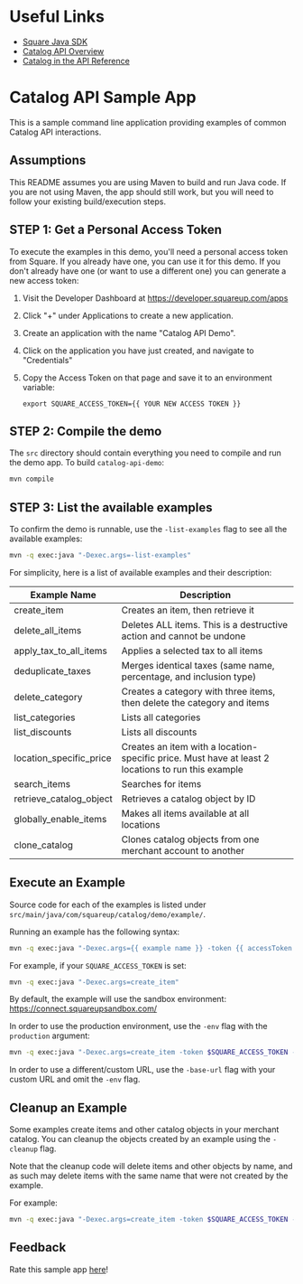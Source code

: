 # Useful Links

- [Square Java SDK](https://developer.squareup.com/docs/sdks/java)
- [Catalog API Overview](https://developer.squareup.com/docs/catalog-api/what-it-does)
- [Catalog in the API Reference](https://developer.squareup.com/reference/square/catalog-api)

# Catalog API Sample App

This is a sample command line application providing examples of common Catalog API interactions.

## Assumptions

This README assumes you are using Maven to build and run Java code. If you are
not using Maven, the app should still work, but you will need to follow your
existing build/execution steps.

## STEP 1: Get a Personal Access Token

To execute the examples in this demo, you'll need a personal access token from
Square. If you already have one, you can use it for this demo. If you don't
already have one (or want to use a different one) you can generate a new access
token:

1. Visit the Developer Dashboard at https://developer.squareup.com/apps
2. Click "+" under Applications to create a new application.
3. Create an application with the name "Catalog API Demo".
4. Click on the application you have just created, and navigate to "Credentials"
5. Copy the Access Token on that page and save it to an
  environment variable:
   
   `export SQUARE_ACCESS_TOKEN={{ YOUR NEW ACCESS TOKEN }}`

## STEP 2: Compile the demo

The `src` directory should contain everything you need to compile and run the
demo app. To build `catalog-api-demo`:

```bash
mvn compile
```

## STEP 3: List the available examples

To confirm the demo is runnable, use the `-list-examples` flag to see all
the available examples:

```bash
mvn -q exec:java "-Dexec.args=-list-examples"
```

For simplicity, here is a list of available examples and their description:

| Example Name  | Description |
| ------------- | ------------- |
| create_item  | Creates an item, then retrieve it  |
| delete_all_items  | Deletes ALL items. This is a destructive action and cannot be undone  |
| apply_tax_to_all_items   | Applies a selected tax to all items  |
| deduplicate_taxes  | Merges identical taxes (same name, percentage, and inclusion type)  |
| delete_category  | Creates a category with three items, then delete the category and items  |
| list_categories  | Lists all categories  |
| list_discounts  | Lists all discounts  |
| location_specific_price  | Creates an item with a location-specific price. Must have at least 2 locations to run this example  |
| search_items  | Searches for items  |
| retrieve_catalog_object  | Retrieves a catalog object by ID  |
| globally_enable_items  | Makes all items available at all locations |
| clone_catalog  | Clones catalog objects from one merchant account to another  |


## Execute an Example

Source code for each of the examples is listed under
`src/main/java/com/squareup/catalog/demo/example/`.

Running an example has the following syntax:

```bash
mvn -q exec:java "-Dexec.args={{ example name }} -token {{ accessToken }}"
```

For example, if your `SQUARE_ACCESS_TOKEN` is set:
```bash
mvn -q exec:java "-Dexec.args=create_item"
```

By default, the example will use the sandbox environment: https://connect.squareupsandbox.com/

In order to use the production environment, use the `-env` flag with the `production` argument:
```bash
mvn -q exec:java "-Dexec.args=create_item -token $SQUARE_ACCESS_TOKEN -env production"
```

In order to use a different/custom URL, use the `-base-url` flag with your custom URL and omit the `-env` flag.


## Cleanup an Example

Some examples create items and other catalog objects in your merchant catalog. You can
cleanup the objects created by an example using the `-cleanup` flag.

Note that the cleanup code will delete items and other objects by name, and as such may
delete items with the same name that were not created by the example. 

For example:
```bash
mvn -q exec:java "-Dexec.args=create_item -token $SQUARE_ACCESS_TOKEN -cleanup"
```

## Feedback
Rate this sample app [here](https://delighted.com/t/Z1xmKSqy)!